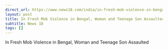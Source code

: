 ```yaml
---
direct_url: https://www.news18.com/india/in-fresh-mob-violence-in-bengal-woman-and-teenage-son-assaulted-8952424.html
layout: post
title: In Fresh Mob Violence in Bengal, Woman and Teenage Son Assaulted
subtitle: News 18
tags: []
---
```


In Fresh Mob Violence in Bengal, Woman and Teenage Son Assaulted
